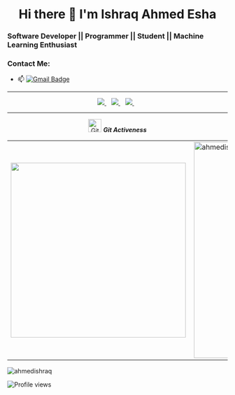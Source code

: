 <h1 align="center">
Hi there 👋 I'm Ishraq Ahmed Esha
</h1>

<!-- Typing SVG by DenverCoder1 - https://github.com/DenverCoder1/readme-typing-svg -->
<!-- <p align="center">
  <a href="https://github.com/ahmedishraq/readme-typing-svg"><img src="https://readme-typing-svg.herokuapp.com/?lines=Software%20Developer;Programmer;Student;Machine%20Learning%20Enthusisat&font=Fira%20Code&center=true&width=440&height=45&color=03A062&vCenter=true&size=22"></a>
</p> -->

### Software Developer || Programmer || Student || Machine Learning Enthusiast 


### Contact Me:
- 📫 [![Gmail Badge](https://img.shields.io/badge/-ishraqahmedbd@gmail.com-red?style=flat-roundedrectangle&logo=Gmail&logoColor=white&link=mailto:ishraqahmedbd@gmail.com)](ishraqahmedbd@gmail.com)
<hr>

<!-- new social media icon start  -->

<p align='center'>
  
  <a href="https://www.linkedin.com/in/ishraq-ahmed-esha-244978172/">
    <img src="https://img.shields.io/badge/linkedin-%230077B5.svg?&style=for-the-badge&logo=linkedin&logoColor=white" />
  </a>&nbsp;&nbsp;
  <a href="https://www.facebook.com/ishraq.ahmed.14">
    <img src="https://img.shields.io/badge/Facebook-1877F2?style=for-the-badge&logo=facebook&logoColor=white" />        
  </a>&nbsp;&nbsp;
  <a href="https://www.kaggle.com/ahmedishraq">
    <img src="https://img.shields.io/badge/Kaggle-20BEFF?style=for-the-badge&logo=Kaggle&logoColor=white" />
  </a>&nbsp;&nbsp;
</p>
<hr>

<!-- new social media icon end -->


<!-- 
[<img src='https://cdn.jsdelivr.net/npm/simple-icons@3.0.1/icons/github.svg' alt='github' height='40'>](https://github.com/ahmedishraq)  [<img src='https://cdn.jsdelivr.net/npm/simple-icons@3.0.1/icons/linkedin.svg' alt='linkedin' height='40'>](https://www.linkedin.com/in/ishraq-ahmed-esha-244978172/)  [<img src='https://cdn.jsdelivr.net/npm/simple-icons@3.0.1/icons/facebook.svg' alt='facebook' height='40'>](https://www.facebook.com/ishraq.ahmed.14)  [<img src='https://cdn.jsdelivr.net/npm/simple-icons@3.0.1/icons/twitter.svg' alt='twitter' height='40'>](https://twitter.com/ahmed_ishraq)  -->

<!-- different way to show top language stats.
[![Top Langs](https://github-readme-stats.vercel.app/api/top-langs/?username=ahmedishraq)](https://github.com/anuraghazra/github-readme-stats)
 -->

<!-- old version of readme stats -->

<!--<p><img align="left" src="https://github-readme-stats.vercel.app/api/top-langs?username=ahmedishraq&show_icons=true&locale=en&layout=compact" alt="ahmedishraq" /></p> -->

<!-- <p>&nbsp;<img align="center" src="https://github-readme-stats.vercel.app/api?username=ahmedishraq&show_icons=true&locale=en" alt="ahmedishraq" /></p> -->

<!-- end old version of readme stats-->

<!-- [![Ishraq's github activity graph](https://activity-graph.herokuapp.com/graph?username=ahmedishraq&theme=chartreuse-dark)](https://github.com/ahmedishraq/github-readme-activity-graph) -->

<!-- Graph stat  -->
<!-- <p align="center">
<img src="https://activity-graph.herokuapp.com/graph?username=ahmedishraq&theme=chartreuse-dark&area=true&hide_border=true" width="100%">
</p> -->


<!-- new look for lang-->
<p align="center">
 <img src="https://media.giphy.com/media/W5eoZHPpUx9sapR0eu/giphy.gif" width="30px" alt="Git"/>&nbsp;<i><b>Git Activeness</b></i></p>
 

<center>
  <table>
    <tr>
        <td><img width="400px" align="left" src="https://github-readme-stats.vercel.app/api/top-langs/?username=ahmedishraq&langs_count=12&theme=tokyonight&layout=compact" /></td>
        <!--<td><img width="495px" align="left" src="https://github-readme-stats.vercel.app/api?username=ahmedishraq&show_icons=true_color=fff&icon_color=79ff97&text_color=9f9f9f&bg_color=151515" /></td> -->
     <td><img width="495px" align="left" src="https://github-readme-stats.vercel.app/api?username=ahmedishraq&show_icons=true&theme=radical" alt="ahmedishraq" /></td>
    </tr>   
  </table>
</center>

<!-- end new look for lang -->

<!-- ![GitHub stats](https://github-readme-stats.vercel.app/api?username=ahmedishraq&show_icons=true) --> 

<img align="center" src="https://github-readme-streak-stats.herokuapp.com/?user=ahmedishraq&count_private=true&theme=radical" alt="ahmedishraq" />

 


![Profile views](https://gpvc.arturio.dev/ahmedishraq)  

<!-- New visitor counter -->
<!-- <h3 align="center">VISITOR COUNT :  <img align="center" src="https://profile-counter.glitch.me/ahmedishraq/count.svg"/></h3> -->
